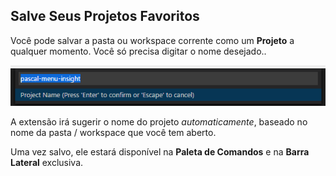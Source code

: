 ## Salve Seus Projetos Favoritos

Você pode salvar a pasta ou workspace corrente como um **Projeto** a qualquer momento. Você só precisa digitar o nome desejado.. 

![Salvar](../images/project-manager-save.png)

A extensão irá sugerir o nome do projeto _automaticamente_, baseado no nome da pasta / workspace que você tem aberto.

Uma vez salvo, ele estará disponível na **Paleta de Comandos** e na **Barra Lateral** exclusiva.